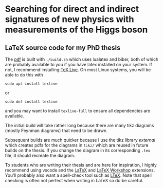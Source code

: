 # Searching for direct and indirect signatures of new physics with measurements of the Higgs boson

##  LaTeX source code for my PhD thesis

The [pdf](thesis.pdf) is built with `./build.sh` which uses lualatex and biber, both of which are probably available to you if you have latex installed on your system. If not, I recommend installing [TeX Live](https://www.tug.org/texlive/). On most Linux systems, you will be able to do this with
```
sudo apt install texlive
```
or
```
sudo dnf install texlive
```
and you may want to install `texlive-full` to ensure all dependencies are available. 

The initial build will take rather long because there are many tikz diagrams (mostly Feynman diagrams) that need to be drawn. 

Subsequent builds are much quicker because I use the tikz library *external* which creates pdfs for the diagrams in `tikz/` which are reused in future builds on the thesis. If you change the diagram in its corresponding `.tex` file, it should recreate the diagram.

To students who are writing their thesis and are here for inspiration, I highly recommend using vscode and the [LaTeX](https://marketplace.visualstudio.com/items?itemName=mathematic.vscode-latex) and [LaTeX Workshop](https://marketplace.visualstudio.com/items?itemName=James-Yu.latex-workshop) extensions. You'll probably also want a spell-check tool such as [LTeX](https://marketplace.visualstudio.com/items?itemName=valentjn.vscode-ltex). Note that spell checking is often not perfect when writing in LaTeX so do be careful.